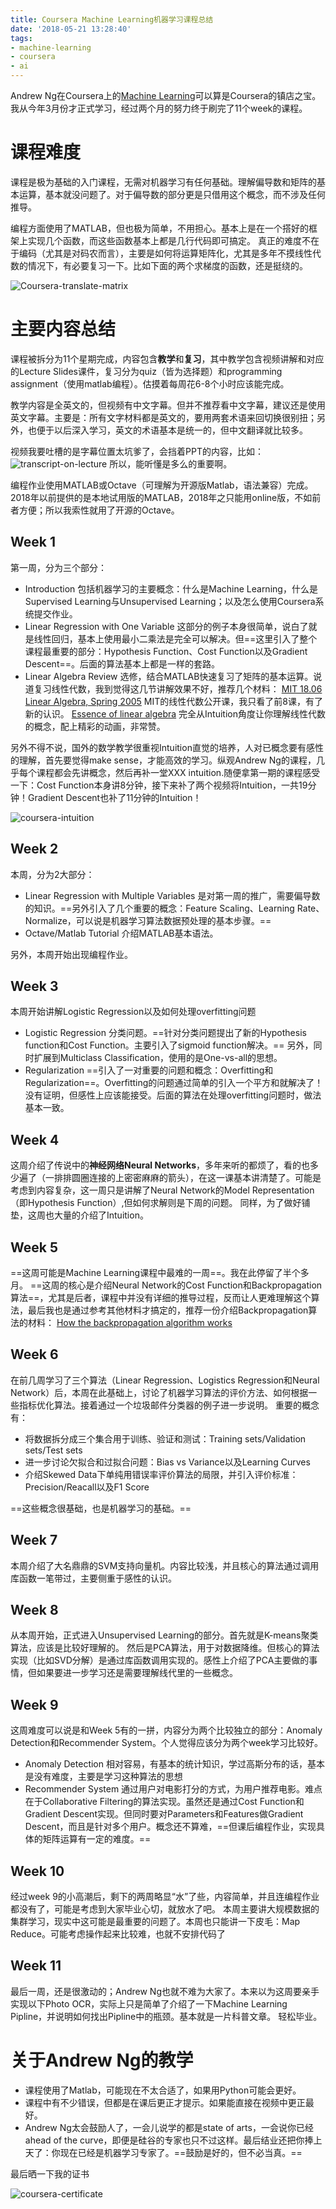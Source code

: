 ```yaml
---
title: Coursera Machine Learning机器学习课程总结
date: '2018-05-21 13:28:40'
tags:
- machine-learning
- coursera
- ai
---
```


Andrew Ng在Coursera上的[Machine Learning](https://www.coursera.org/learn/machine-learning)可以算是Coursera的镇店之宝。我从今年3月份才正式学习，经过两个月的努力终于刷完了11个week的课程。

# 课程难度
课程是极为基础的入门课程，无需对机器学习有任何基础。理解偏导数和矩阵的基本运算，基本就没问题了。对于偏导数的部分更是只借用这个概念，而不涉及任何推导。

编程方面使用了MATLAB，但也极为简单，不用担心。基本上是在一个搭好的框架上实现几个函数，而这些函数基本上都是几行代码即可搞定。
真正的难度不在于编码（尤其是对码农而言），主要是如何将运算矩阵化，尤其是多年不摸线性代数的情况下，有必要复习一下。比如下面的两个求梯度的函数，还是挺绕的。

![Coursera-translate-matrix](https://cdn.imshuai.com/images/2018/05/Coursera-translate-matrix.png)

# 主要内容总结

课程被拆分为11个星期完成，内容包含**教学**和**复习**，其中教学包含视频讲解和对应的Lecture Slides课件，复习分为quiz（皆为选择题）和programming assignment（使用matlab编程）。估摸着每周花6-8个小时应该能完成。

教学内容是全英文的，但视频有中文字幕。但并不推荐看中文字幕，建议还是使用英文字幕。主要是：所有文字材料都是英文的，要用两套术语来回切换很别扭；另外，也便于以后深入学习，英文的术语基本是统一的，但中文翻译就比较多。

视频我要吐槽的是字幕位置太坑爹了，会挡着PPT的内容，比如：
![transcript-on-lecture](https://cdn.imshuai.com/images/2018/05/transcript-on-lecture.png)
所以，能听懂是多么的重要啊。

编程作业使用MATLAB或Octave（可理解为开源版Matlab，语法兼容）完成。2018年以前提供的是本地试用版的MATLAB，2018年之只能用online版，不如前者方便；所以我索性就用了开源的Octave。

## Week 1
第一周，分为三个部分：
* Introduction
包括机器学习的主要概念：什么是Machine Learning，什么是Supervised Learning与Unsupervised Learning；以及怎么使用Coursera系统提交作业。
* Linear Regression with One Variable
这部分的例子本身很简单，说白了就是线性回归，基本上使用最小二乘法是完全可以解决。但==这里引入了整个课程最重要的部分：Hypothesis Function、Cost Function以及Gradient Descent==。后面的算法基本上都是一样的套路。
* Linear Algebra Review
选修，结合MATLAB快速复习了矩阵的基本运算。说道复习线性代数，我到觉得这几节讲解效果不好，推荐几个材料：
[MIT 18.06 Linear Algebra, Spring 2005](https://www.youtube.com/watch?v=ZK3O402wf1c&list=PLE7DDD91010BC51F8) MIT的线性代数公开课，我只看了前8课，有了新的认识。
[Essence of linear algebra](https://www.youtube.com/watch?v=kjBOesZCoqc&index=2&list=PLZHQObOWTQDPD3MizzM2xVFitgF8hE_ab&t=0s) 完全从Intuition角度让你理解线性代数的概念，配上精彩的动画，非常赞。

另外不得不说，国外的数学教学很重视Intuition直觉的培养，人对已概念要有感性的理解，首先要觉得make sense，才能高效的学习。纵观Andrew Ng的课程，几乎每个课程都会先讲概念，然后再补一堂XXX intuition.随便拿第一期的课程感受一下：Cost Function本身讲8分钟，接下来补了两个视频将Intuition，一共19分钟！Gradient Descent也补了11分钟的Intuition！

![coursera-intuition](https://cdn.imshuai.com/images/2018/05/coursera-intuition.png)

## Week 2
本周，分为2大部分：
* Linear Regression with Multiple Variables
是对第一周的推广，需要偏导数的知识。==另外引入了几个重要的概念：Feature Scaling、Learning Rate、Normalize，可以说是机器学习算法数据预处理的基本步骤。==
* Octave/Matlab Tutorial
介绍MATLAB基本语法。

另外，本周开始出现编程作业。

## Week 3
本周开始讲解Logistic Regression以及如何处理overfitting问题
* Logistic Regression
分类问题。==针对分类问题提出了新的Hypothesis function和Cost Function。主要引入了sigmoid function解决。==
另外，同时扩展到Multiclass Classification，使用的是One-vs-all的思想。
* Regularization
==引入了一对重要的问题和概念：Overfitting和Regularization==。Overfitting的问题通过简单的引入一个平方和就解决了！没有证明，但感性上应该能接受。后面的算法在处理overfitting问题时，做法基本一致。

## Week 4
这周介绍了传说中的**神经网络Neural Networks**，多年来听的都烦了，看的也多少遍了（一排排圆圈连接的上密密麻麻的箭头），在这一课基本讲清楚了。可能是考虑到内容复杂，这一周只是讲解了Neural Network的Model Representation（即Hypothesis Function）,但如何求解则是下周的问题。
同样，为了做好铺垫，这周也大量的介绍了Intuition。

## Week 5
==这周可能是Machine Learning课程中最难的一周==。我在此停留了半个多月。
==这周的核心是介绍Neural Network的Cost Function和Backpropagation算法==，尤其是后者，课程中并没有详细的推导过程，反而让人更难理解这个算法，最后我也是通过参考其他材料才搞定的，推荐一份介绍Backpropagation算法的材料：
[How the backpropagation algorithm works](http://http://neuralnetworksanddeeplearning.com/chap2.html)

## Week 6
在前几周学习了三个算法（Linear Regression、Logistics Regression和Neural Network）后，本周在此基础上，讨论了机器学习算法的评价方法、如何根据一些指标优化算法。接着通过一个垃圾邮件分类器的例子进一步说明。
重要的概念有：
* 将数据拆分成三个集合用于训练、验证和测试：Training sets/Validation sets/Test sets
* 进一步讨论欠拟合和过拟合问题：Bias vs Variance以及Learning Curves
* 介绍Skewed Data下单纯用错误率评价算法的局限，并引入评价标准：Precision/Reacall以及F1 Score

==这些概念很基础，也是机器学习的基础。==

## Week 7
本周介绍了大名鼎鼎的SVM支持向量机。内容比较浅，并且核心的算法通过调用库函数一笔带过，主要侧重于感性的认识。

## Week 8
从本周开始，正式进入Unsupervised Learning的部分。首先就是K-means聚类算法，应该是比较好理解的。
然后是PCA算法，用于对数据降维。但核心的算法实现（比如SVD分解）是通过库函数调用实现的。感性上介绍了PCA主要做的事情，但如果要进一步学习还是需要理解线代里的一些概念。

## Week 9
这周难度可以说是和Week 5有的一拼，内容分为两个比较独立的部分：Anomaly Detection和Recommender System。个人觉得应该分为两个week学习比较好。
* Anomaly Detection
相对容易，有基本的统计知识，学过高斯分布的话，基本是没有难度，主要是学习这种算法的思想
* Recommender System
通过用户对电影打分的方式，为用户推荐电影。难点在于Collaborative Filtering的算法实现。虽然还是通过Cost Function和Gradient Descent实现。但同时要对Parameters和Features做Gradient Descent，而且是针对多个用户。概念还不算难，==但课后编程作业，实现具体的矩阵运算有一定的难度。==

## Week 10
经过week 9的小高潮后，剩下的两周略显“水”了些，内容简单，并且连编程作业都没有了，可能是考虑到大家毕业心切，就放水了吧。
本周主要讲大规模数据的集群学习，现实中这可能是最重要的问题了。本周也只能讲一下皮毛：Map Reduce。可能考虑操作起来比较难，也就不安排代码了

## Week 11
最后一周，还是很激动的；Andrew Ng也就不难为大家了。本来以为这周要亲手实现以下Photo OCR，实际上只是简单了介绍了一下Machine Learning Pipline，并说明如何找出Pipline中的瓶颈。基本就是一片科普文章。
轻松毕业。

# 关于Andrew Ng的教学
* 课程使用了Matlab，可能现在不太合适了，如果用Python可能会更好。
* 课程中有不少错误，但都是在课后更正才提示。如果能直接在视频中更正最好。
* Andrew Ng太会鼓励人了，一会儿说学的都是state of arts，一会说你已经ahead of the curve，即便是硅谷的专家也只不过这样。最后结业还把你捧上天了：你现在已经是机器学习专家了。==鼓励是好的，但不必当真。==

最后晒一下我的证书

![coursera-certificate](https://cdn.imshuai.com/images/2018/05/coursera-certificate.jpeg)


